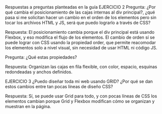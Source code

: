 Respuestas a preguntas planteadas en la guía
EJERCICIO 2
Pregunta:
¿Por qué cambia el posicionamiento de las cajas internas al div principal?, 
¿qué pasa si me solicitan hacer un cambio en el orden de los elementos pero sin tocar los archivos HTML y JS, será que puedo lograrlo a través de CSS?

Respuesta:
El posicionamiento cambia porque el div principal está usando Flexbox, y eso modifica el flujo de los elementos. El cambio de orden sí se puede lograr con CSS usando la propiedad order, que permite reacomodar los elementos solo a nivel visual, sin necesidad de usar HTML ni código JS.

Pregunta:
¿Qué estas propiedades?

Respuesta:
Organizan las cajas en fila flexible, con color, espacio, esquinas redondeadas y anchos definidos.

EJERCICIO 3 
¿Puedo diseñar toda mi web usando GRID? ¿Por qué se dan estos cambios entre tan pocas líneas de diseño CSS?

Respuesta:
Sí, se puede usar Grid para todo, y con pocas líneas de CSS los elementos cambian porque Grid y Flexbox modifican cómo se organizan y muestran en la página.


